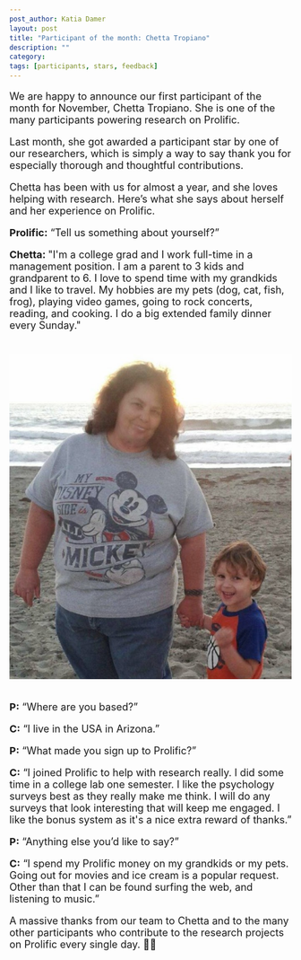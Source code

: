 ```yaml
---
post_author: Katia Damer
layout: post
title: "Participant of the month: Chetta Tropiano"
description: ""
category: 
tags: [participants, stars, feedback]
---
```

<p></p>

<font size="+1">
<p>
We are happy to announce our first participant of the month for November, Chetta Tropiano. She is one of the many participants powering research on Prolific. 
<p>
Last month, she got awarded a participant star by one of our researchers, which is simply a way to say thank you for especially thorough and thoughtful contributions. 
<p>


<p>
Chetta has been with us for almost a year, and she loves helping with research. Here’s what she says about herself and her experience on Prolific.
<p>

<b>Prolific:</b> “Tell us something about yourself?”
<p>
<b>Chetta: </b> "I'm a college grad and I work full-time in a management position. I am a parent to 3 kids and grandparent to 6. I love to spend time with my grandkids and I like to travel. My hobbies are my pets (dog, cat, fish, frog), playing video games, going to rock concerts, reading, and cooking. I do a big extended family dinner every Sunday."

<div class="row">
	<div class="col-md-12">
 		<img class="img-responsive col-md-14" style="display: block;margin-left: auto;margin-right: auto;margin-top:40px;margin-bottom:15px;" src="/assets/img/chetta.png">
	 </div>
</div>

<p><br>
<b>P:</b> “Where are you based?”
<p>
<b>C:</b> “I live in the USA in Arizona.”
<p>
<b>P:</b>  “What made you sign up to Prolific?”
<p>
<b>C:</b> “I joined Prolific to help with research really. I did some time in a college lab one semester. I like the psychology surveys best as they really make me think. I will do any surveys that look interesting that will keep me engaged. I like the bonus system as it's a nice extra reward of thanks.”
<p>
<b>P:</b>  “Anything else you’d like to say?”
<p>
<b>C:</b> “I spend my Prolific money on my grandkids or my pets. Going out for movies and ice cream is a popular request. Other than that I can be found surfing the web, and listening to music.”

<p>

A massive thanks from our team to Chetta and to the many other participants who contribute to the research projects on Prolific every single day. 🙂🙌 

